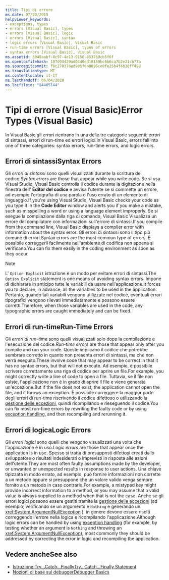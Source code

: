 ```yaml
---
title: Tipi di errore
ms.date: 07/20/2015
helpviewer_keywords:
- exceptions, types
- errors [Visual Basic], types
- errors [Visual Basic], logic
- errors [Visual Basic], syntax
- logic errors [Visual Basic], Visual Basic
- run-time errors [Visual Basic], types of errors
- syntax errors [Visual Basic], Visual Basic
ms.assetid: 3048aabf-8c97-4e13-9150-853769cb5f6f
ms.openlocfilehash: 107d93429ad0440ed18169bc6b6ca7b2e21cb77a
ms.sourcegitcommit: f8c270376ed905f6a8896ce0fe25b4f4b38ff498
ms.translationtype: MT
ms.contentlocale: it-IT
ms.lasthandoff: 06/04/2020
ms.locfileid: "84405144"
---
```

# <a name="error-types-visual-basic"></a><span data-ttu-id="4d9f0-102">Tipi di errore (Visual Basic)</span><span class="sxs-lookup"><span data-stu-id="4d9f0-102">Error Types (Visual Basic)</span></span>
<span data-ttu-id="4d9f0-103">In Visual Basic gli errori rientrano in una delle tre categorie seguenti: errori di sintassi, errori di run-time ed errori logici.</span><span class="sxs-lookup"><span data-stu-id="4d9f0-103">In Visual Basic, errors fall into one of three categories: syntax errors, run-time errors, and logic errors.</span></span>

## <a name="syntax-errors"></a><span data-ttu-id="4d9f0-104">Errori di sintassi</span><span class="sxs-lookup"><span data-stu-id="4d9f0-104">Syntax Errors</span></span>
 <span data-ttu-id="4d9f0-105">Gli *errori di sintassi* sono quelli visualizzati durante la scrittura del codice.</span><span class="sxs-lookup"><span data-stu-id="4d9f0-105">*Syntax errors* are those that appear while you write code.</span></span> <span data-ttu-id="4d9f0-106">Se si usa Visual Studio, Visual Basic controlla il codice durante la digitazione nella finestra dell' **Editor del codice** e avvisa l'utente se si commette un errore, ad esempio l'ortografia di una parola o l'uso errato di un elemento di linguaggio.</span><span class="sxs-lookup"><span data-stu-id="4d9f0-106">If you're using Visual Studio, Visual Basic checks your code as you type it in the **Code Editor** window and alerts you if you make a mistake, such as misspelling a word or using a language element improperly.</span></span> <span data-ttu-id="4d9f0-107">Se si esegue la compilazione dalla riga di comando, Visual Basic Visualizza un errore del compilatore con informazioni sull'errore di sintassi.</span><span class="sxs-lookup"><span data-stu-id="4d9f0-107">If you compile from the command line, Visual Basic displays a compiler error with information about the syntax error.</span></span> <span data-ttu-id="4d9f0-108">Gli errori di sintassi sono il tipo più comune di errori.</span><span class="sxs-lookup"><span data-stu-id="4d9f0-108">Syntax errors are the most common type of errors.</span></span> <span data-ttu-id="4d9f0-109">È possibile correggerli facilmente nell'ambiente di codifica non appena si verificano.</span><span class="sxs-lookup"><span data-stu-id="4d9f0-109">You can fix them easily in the coding environment as soon as they occur.</span></span>

> [!NOTE]
> <span data-ttu-id="4d9f0-110">L' `Option Explicit` istruzione è un modo per evitare errori di sintassi.</span><span class="sxs-lookup"><span data-stu-id="4d9f0-110">The `Option Explicit` statement is one means of avoiding syntax errors.</span></span> <span data-ttu-id="4d9f0-111">Impone di dichiarare in anticipo tutte le variabili da usare nell'applicazione.</span><span class="sxs-lookup"><span data-stu-id="4d9f0-111">It forces you to declare, in advance, all the variables to be used in the application.</span></span> <span data-ttu-id="4d9f0-112">Pertanto, quando tali variabili vengono utilizzate nel codice, eventuali errori tipografici vengono rilevati immediatamente e possono essere corretti.</span><span class="sxs-lookup"><span data-stu-id="4d9f0-112">Therefore, when those variables are used in the code, any typographic errors are caught immediately and can be fixed.</span></span>

## <a name="run-time-errors"></a><span data-ttu-id="4d9f0-113">Errori di run-time</span><span class="sxs-lookup"><span data-stu-id="4d9f0-113">Run-Time Errors</span></span>
 <span data-ttu-id="4d9f0-114">Gli *errori di run-time* sono quelli visualizzati solo dopo la compilazione e l'esecuzione del codice.</span><span class="sxs-lookup"><span data-stu-id="4d9f0-114">*Run-time errors* are those that appear only after you compile and run your code.</span></span> <span data-ttu-id="4d9f0-115">Queste implicano il codice che potrebbe sembrare corretto in quanto non presenta errori di sintassi, ma che non verrà eseguito.</span><span class="sxs-lookup"><span data-stu-id="4d9f0-115">These involve code that may appear to be correct in that it has no syntax errors, but that will not execute.</span></span> <span data-ttu-id="4d9f0-116">Ad esempio, è possibile scrivere correttamente una riga di codice per aprire un file.</span><span class="sxs-lookup"><span data-stu-id="4d9f0-116">For example, you might correctly write a line of code to open a file.</span></span> <span data-ttu-id="4d9f0-117">Tuttavia, se il file non esiste, l'applicazione non è in grado di aprire il file e viene generata un'eccezione.</span><span class="sxs-lookup"><span data-stu-id="4d9f0-117">But if the file does not exist, the application cannot open the file, and it throws an exception.</span></span> <span data-ttu-id="4d9f0-118">È possibile correggere la maggior parte degli errori di run-time riscrivendo il codice difettoso o utilizzando la [gestione delle eccezioni](../../language-reference/statements/try-catch-finally-statement.md), quindi ricompilando e rieseguendo il codice.</span><span class="sxs-lookup"><span data-stu-id="4d9f0-118">You can fix most run-time errors by rewriting the faulty code or by using [exception handling](../../language-reference/statements/try-catch-finally-statement.md), and then recompiling and rerunning it.</span></span>
  
## <a name="logic-errors"></a><span data-ttu-id="4d9f0-119">Errori di logica</span><span class="sxs-lookup"><span data-stu-id="4d9f0-119">Logic Errors</span></span>
 <span data-ttu-id="4d9f0-120">Gli *errori logici* sono quelli che vengono visualizzati una volta che l'applicazione è in uso.</span><span class="sxs-lookup"><span data-stu-id="4d9f0-120">*Logic errors* are those that appear once the application is in use.</span></span> <span data-ttu-id="4d9f0-121">Spesso si tratta di presupposti difettosi creati dallo sviluppatore o risultati indesiderati o imprevisti in risposta alle azioni dell'utente.</span><span class="sxs-lookup"><span data-stu-id="4d9f0-121">They are most often faulty assumptions made by the developer, or unwanted or unexpected results in response to user actions.</span></span> <span data-ttu-id="4d9f0-122">Una chiave tipizzata in modo errato, ad esempio, può fornire informazioni non corrette a un metodo oppure si presuppone che un valore valido venga sempre fornito a un metodo in caso contrario.</span><span class="sxs-lookup"><span data-stu-id="4d9f0-122">For example, a mistyped key might provide incorrect information to a method, or you may assume that a valid value is always supplied to a method when that is not the case.</span></span> <span data-ttu-id="4d9f0-123">Anche se gli errori logici possono essere gestiti tramite la [gestione delle eccezioni](../../language-reference/statements/try-catch-finally-statement.md) (ad esempio, verificando se un argomento è `Nothing` e generando un <xref:System.ArgumentNullException> ), in genere devono essere risolti correggendo l'errore nella logica e ricompilando l'applicazione.</span><span class="sxs-lookup"><span data-stu-id="4d9f0-123">Although logic errors can be handled by using [exception handling](../../language-reference/statements/try-catch-finally-statement.md) (for example, by testing whether an argument is `Nothing` and throwing an <xref:System.ArgumentNullException>), most commonly they should be addressed by correcting the error in logic and recompiling the application.</span></span>

## <a name="see-also"></a><span data-ttu-id="4d9f0-124">Vedere anche</span><span class="sxs-lookup"><span data-stu-id="4d9f0-124">See also</span></span>

- [<span data-ttu-id="4d9f0-125">Istruzione Try...Catch...Finally</span><span class="sxs-lookup"><span data-stu-id="4d9f0-125">Try...Catch...Finally Statement</span></span>](../../language-reference/statements/try-catch-finally-statement.md)
- [<span data-ttu-id="4d9f0-126">Nozioni di base sul debugger</span><span class="sxs-lookup"><span data-stu-id="4d9f0-126">Debugger Basics</span></span>](/visualstudio/debugger/debugger-feature-tour)
